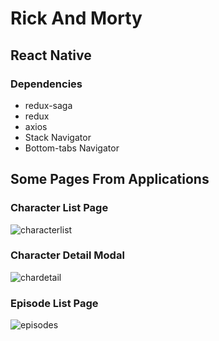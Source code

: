 # Rick And Morty

## React Native
### Dependencies
- redux-saga
- redux
- axios 
- Stack Navigator
- Bottom-tabs Navigator

## Some Pages From Applications
### Character List Page 
![characterlist](https://user-images.githubusercontent.com/76162124/175819320-75037f9f-8edc-4486-969f-b11d57352424.PNG)

### Character Detail Modal
![chardetail](https://user-images.githubusercontent.com/76162124/175819326-e34c4616-613c-4627-b50d-ac6420026293.PNG)


### Episode List Page
![episodes](https://user-images.githubusercontent.com/76162124/175819328-d27081d4-6e1f-4dc9-85ad-e2ff74be5fca.PNG)
